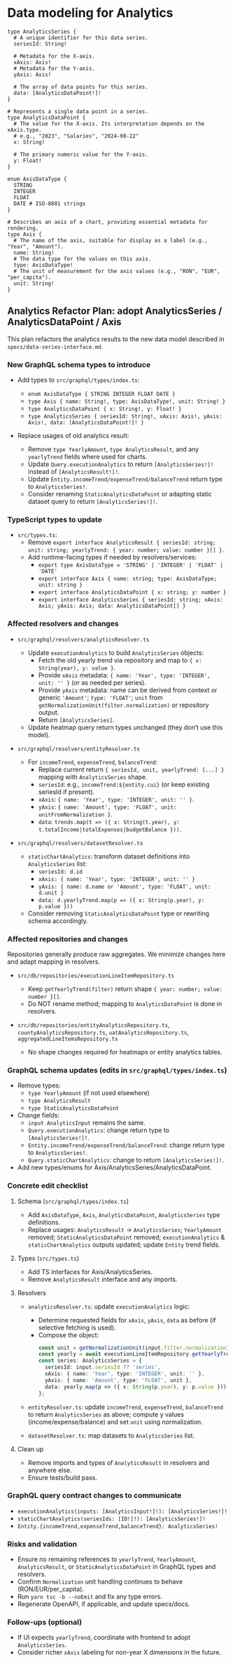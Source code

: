 # Data modeling for Analytics

```gql
type AnalyticsSeries {
  # A unique identifier for this data series.
  seriesId: String!

  # Metadata for the X-axis.
  xAxis: Axis!
  # Metadata for the Y-axis.
  yAxis: Axis!

  # The array of data points for this series.
  data: [AnalyticsDataPoint!]!
}
```

```gql
# Represents a single data point in a series.
type AnalyticsDataPoint {
  # The value for the X-axis. Its interpretation depends on the xAxis.type.
  # e.g., "2023", "Salaries", "2024-08-22"
  x: String!

  # The primary numeric value for the Y-axis.
  y: Float!
}
```

```gql
enum AxisDataType {
  STRING
  INTEGER
  FLOAT
  DATE # ISO-8601 strings
}

# Describes an axis of a chart, providing essential metadata for rendering.
type Axis {
  # The name of the axis, suitable for display as a label (e.g., "Year", "Amount").
  name: String!
  # The data type for the values on this axis.
  type: AxisDataType!
  # The unit of measurement for the axis values (e.g., "RON", "EUR", "per_capita").
  unit: String!
}
```

## Analytics Refactor Plan: adopt AnalyticsSeries / AnalyticsDataPoint / Axis

This plan refactors the analytics results to the new data model described in `specs/data-series-interface.md`.

### New GraphQL schema types to introduce
- Add types to `src/graphql/types/index.ts`:
  - `enum AxisDataType { STRING INTEGER FLOAT DATE }`
  - `type Axis { name: String!, type: AxisDataType!, unit: String! }`
  - `type AnalyticsDataPoint { x: String!, y: Float! }`
  - `type AnalyticsSeries { seriesId: String!, xAxis: Axis!, yAxis: Axis!, data: [AnalyticsDataPoint!]! }`

- Replace usages of old analytics result:
  - Remove `type YearlyAmount`, `type AnalyticsResult`, and any `yearlyTrend` fields where used for charts.
  - Update `Query.executionAnalytics` to return `[AnalyticsSeries!]!` instead of `[AnalyticsResult!]!`.
  - Update `Entity.incomeTrend/expenseTrend/balanceTrend` return type to `AnalyticsSeries!`.
  - Consider renaming `StaticAnalyticsDataPoint` or adapting static dataset query to return `[AnalyticsSeries!]!`.

### TypeScript types to update
- `src/types.ts`:
  - Remove `export interface AnalyticsResult { seriesId: string; unit: string; yearlyTrend: { year: number; value: number }[] }`.
  - Add runtime-facing types if needed by resolvers/services:
    - `export type AxisDataType = 'STRING' | 'INTEGER' | 'FLOAT' | 'DATE'`
    - `export interface Axis { name: string; type: AxisDataType; unit: string }`
    - `export interface AnalyticsDataPoint { x: string; y: number }`
    - `export interface AnalyticsSeries { seriesId: string; xAxis: Axis; yAxis: Axis; data: AnalyticsDataPoint[] }`

### Affected resolvers and changes
- `src/graphql/resolvers/analyticsResolver.ts`
  - Update `executionAnalytics` to build `AnalyticsSeries` objects:
    - Fetch the old yearly trend via repository and map to `{ x: String(year), y: value }`.
    - Provide `xAxis` metadata: `{ name: 'Year', type: 'INTEGER', unit: '' }` (or as needed per series).
    - Provide `yAxis` metadata: name can be derived from context or generic `'Amount'`; `type: 'FLOAT'`; `unit` from `getNormalizationUnit(filter.normalization)` or repository output.
    - Return `[AnalyticsSeries]`.
  - Update heatmap query return types unchanged (they don’t use this model).

- `src/graphql/resolvers/entityResolver.ts`
  - For `incomeTrend`, `expenseTrend`, `balanceTrend`:
    - Replace current return `{ seriesId, unit, yearlyTrend: [...] }` mapping with `AnalyticsSeries` shape.
    - `seriesId`: e.g., `incomeTrend:${entity.cui}` (or keep existing seriesId if present).
    - `xAxis`: `{ name: 'Year', type: 'INTEGER', unit: '' }`.
    - `yAxis`: `{ name: 'Amount', type: 'FLOAT', unit: unitFromNormalization }`.
    - `data`: `trends.map(t => ({ x: String(t.year), y: t.totalIncome|totalExpenses|budgetBalance }))`.

- `src/graphql/resolvers/datasetResolver.ts`
  - `staticChartAnalytics`: transform dataset definitions into `AnalyticsSeries` list:
    - `seriesId: d.id`
    - `xAxis: { name: 'Year', type: 'INTEGER', unit: '' }`
    - `yAxis: { name: d.name or 'Amount', type: 'FLOAT', unit: d.unit }`
    - `data: d.yearlyTrend.map(p => ({ x: String(p.year), y: p.value }))`
  - Consider removing `StaticAnalyticsDataPoint` type or rewriting schema accordingly.

### Affected repositories and changes
Repositories generally produce raw aggregates. We minimize changes here and adapt mapping in resolvers.

- `src/db/repositories/executionLineItemRepository.ts`
  - Keep `getYearlyTrend(filter)` return shape `{ year: number; value: number }[]`.
  - Do NOT rename method; mapping to `AnalyticsDataPoint` is done in resolvers.

- `src/db/repositories/entityAnalyticsRepository.ts`, `countyAnalyticsRepository.ts`, `uatAnalyticsRepository.ts`, `aggregatedLineItemsRepository.ts`
  - No shape changes required for heatmaps or entity analytics tables.

### GraphQL schema updates (edits in `src/graphql/types/index.ts`)
- Remove types:
  - `type YearlyAmount` (if not used elsewhere)
  - `type AnalyticsResult`
  - `type StaticAnalyticsDataPoint`
- Change fields:
  - `input AnalyticsInput` remains the same.
  - `Query.executionAnalytics`: change return type to `[AnalyticsSeries!]!`.
  - `Entity.incomeTrend/expenseTrend/balanceTrend`: change return type to `AnalyticsSeries!`.
  - `Query.staticChartAnalytics`: change to return `[AnalyticsSeries!]!`.
- Add new types/enums for Axis/AnalyticsSeries/AnalyticsDataPoint.

### Concrete edit checklist
1) Schema (`src/graphql/types/index.ts`)
   - Add `AxisDataType`, `Axis`, `AnalyticsDataPoint`, `AnalyticsSeries` type definitions.
   - Replace usages: `AnalyticsResult` -> `AnalyticsSeries`; `YearlyAmount` removed; `StaticAnalyticsDataPoint` removed; `executionAnalytics` & `staticChartAnalytics` outputs updated; update `Entity` trend fields.

2) Types (`src/types.ts`)
   - Add TS interfaces for Axis/AnalyticsSeries.
   - Remove `AnalyticsResult` interface and any imports.

3) Resolvers
   - `analyticsResolver.ts`: update `executionAnalytics` logic:
     - Determine requested fields for `xAxis`, `yAxis`, `data` as before (if selective fetching is used).
     - Compose the object:
       ```ts
       const unit = getNormalizationUnit(input.filter.normalization);
       const yearly = await executionLineItemRepository.getYearlyTrend(input.filter);
       const series: AnalyticsSeries = {
         seriesId: input.seriesId ?? 'series',
         xAxis: { name: 'Year', type: 'INTEGER', unit: '' },
         yAxis: { name: 'Amount', type: 'FLOAT', unit },
         data: yearly.map(p => ({ x: String(p.year), y: p.value }))
       };
       ```

   - `entityResolver.ts`: update `incomeTrend`, `expenseTrend`, `balanceTrend` to return `AnalyticsSeries` as above; compute y values (income/expense/balance) and set `unit` using normalization.

   - `datasetResolver.ts`: map datasets to `AnalyticsSeries` list.

4) Clean up
   - Remove imports and types of `AnalyticsResult` in resolvers and anywhere else.
   - Ensure tests/build pass.

### GraphQL query contract changes to communicate
- `executionAnalytics(inputs: [AnalyticsInput!]!): [AnalyticsSeries!]!`
- `staticChartAnalytics(seriesIds: [ID!]!): [AnalyticsSeries!]!`
- `Entity.{incomeTrend,expenseTrend,balanceTrend}: AnalyticsSeries!`

### Risks and validation
- Ensure no remaining references to `yearlyTrend`, `YearlyAmount`, `AnalyticsResult`, or `StaticAnalyticsDataPoint` in GraphQL types and resolvers.
- Confirm `Normalization` unit handling continues to behave (RON/EUR/per_capita).
- Run `yarn tsc -b --noEmit` and fix any type errors.
- Regenerate OpenAPI, if applicable, and update specs/docs.

### Follow-ups (optional)
- If UI expects `yearlyTrend`, coordinate with frontend to adopt `AnalyticsSeries`.
- Consider richer `xAxis` labeling for non-year X dimensions in the future.
